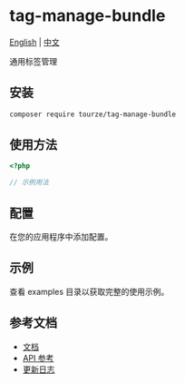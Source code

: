 # tag-manage-bundle

[English](README.md) | [中文](README.zh-CN.md)

通用标签管理

## 安装

```bash
composer require tourze/tag-manage-bundle
```

## 使用方法

```php
<?php

// 示例用法
```

## 配置

在您的应用程序中添加配置。

## 示例

查看 examples 目录以获取完整的使用示例。

## 参考文档

- [文档](docs/)
- [API 参考](docs/api.md)
- [更新日志](CHANGELOG.md)
